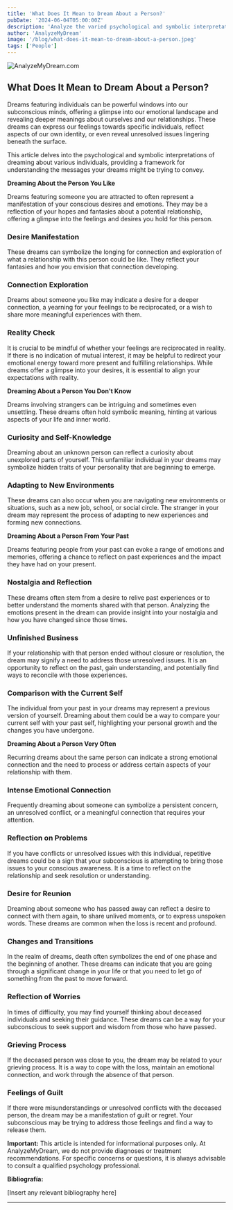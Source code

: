 ```yaml
---
title: 'What Does It Mean to Dream About a Person?'
pubDate: '2024-06-04T05:00:00Z'
description: 'Analyze the varied psychological and symbolic interpretations of dreams involving people to uncover the underlying meanings of these dreams.'
author: 'AnalyzeMyDream'
image: '/blog/what-does-it-mean-to-dream-about-a-person.jpeg'
tags: ['People']
---
```


![AnalyzeMyDream.com](/blog/what-does-it-mean-to-dream-about-a-person.jpeg)

## What Does It Mean to Dream About a Person?

Dreams featuring individuals can be powerful windows into our subconscious minds, offering a glimpse into our emotional landscape and revealing deeper meanings about ourselves and our relationships. These dreams can express our feelings towards specific individuals, reflect aspects of our own identity, or even reveal unresolved issues lingering beneath the surface.

This article delves into the psychological and symbolic interpretations of dreaming about various individuals, providing a framework for understanding the messages your dreams might be trying to convey.

**Dreaming About the Person You Like**

Dreams featuring someone you are attracted to often represent a manifestation of your conscious desires and emotions. They may be a reflection of your hopes and fantasies about a potential relationship, offering a glimpse into the feelings and desires you hold for this person.

### Desire Manifestation

These dreams can symbolize the longing for connection and exploration of what a relationship with this person could be like. They reflect your fantasies and how you envision that connection developing.

### Connection Exploration

Dreams about someone you like may indicate a desire for a deeper connection, a yearning for your feelings to be reciprocated, or a wish to share more meaningful experiences with them.

### Reality Check

It is crucial to be mindful of whether your feelings are reciprocated in reality. If there is no indication of mutual interest, it may be helpful to redirect your emotional energy toward more present and fulfilling relationships. While dreams offer a glimpse into your desires, it is essential to align your expectations with reality.

**Dreaming About a Person You Don't Know**

Dreams involving strangers can be intriguing and sometimes even unsettling. These dreams often hold symbolic meaning, hinting at various aspects of your life and inner world.

### Curiosity and Self-Knowledge

Dreaming about an unknown person can reflect a curiosity about unexplored parts of yourself. This unfamiliar individual in your dreams may symbolize hidden traits of your personality that are beginning to emerge.

### Adapting to New Environments

These dreams can also occur when you are navigating new environments or situations, such as a new job, school, or social circle. The stranger in your dream may represent the process of adapting to new experiences and forming new connections.

**Dreaming About a Person From Your Past**

Dreams featuring people from your past can evoke a range of emotions and memories, offering a chance to reflect on past experiences and the impact they have had on your present.

### Nostalgia and Reflection

These dreams often stem from a desire to relive past experiences or to better understand the moments shared with that person. Analyzing the emotions present in the dream can provide insight into your nostalgia and how you have changed since those times.

### Unfinished Business

If your relationship with that person ended without closure or resolution, the dream may signify a need to address those unresolved issues. It is an opportunity to reflect on the past, gain understanding, and potentially find ways to reconcile with those experiences.

### Comparison with the Current Self

The individual from your past in your dreams may represent a previous version of yourself. Dreaming about them could be a way to compare your current self with your past self, highlighting your personal growth and the changes you have undergone.

**Dreaming About a Person Very Often**

Recurring dreams about the same person can indicate a strong emotional connection and the need to process or address certain aspects of your relationship with them.

### Intense Emotional Connection

Frequently dreaming about someone can symbolize a persistent concern, an unresolved conflict, or a meaningful connection that requires your attention. 

### Reflection on Problems

If you have conflicts or unresolved issues with this individual, repetitive dreams could be a sign that your subconscious is attempting to bring those issues to your conscious awareness. It is a time to reflect on the relationship and seek resolution or understanding.

### Desire for Reunion

Dreaming about someone who has passed away can reflect a desire to connect with them again, to share unlived moments, or to express unspoken words. These dreams are common when the loss is recent and profound.

### Changes and Transitions

In the realm of dreams, death often symbolizes the end of one phase and the beginning of another. These dreams can indicate that you are going through a significant change in your life or that you need to let go of something from the past to move forward.

### Reflection of Worries

In times of difficulty, you may find yourself thinking about deceased individuals and seeking their guidance. These dreams can be a way for your subconscious to seek support and wisdom from those who have passed.

### Grieving Process

If the deceased person was close to you, the dream may be related to your grieving process. It is a way to cope with the loss, maintain an emotional connection, and work through the absence of that person.

### Feelings of Guilt

If there were misunderstandings or unresolved conflicts with the deceased person, the dream may be a manifestation of guilt or regret. Your subconscious may be trying to address those feelings and find a way to release them.

**Important:** This article is intended for informational purposes only. At AnalyzeMyDream, we do not provide diagnoses or treatment recommendations. For specific concerns or questions, it is always advisable to consult a qualified psychology professional. 

**Bibliografía:**

[Insert any relevant bibliography here]

---